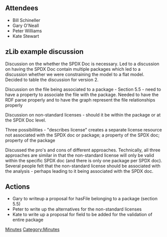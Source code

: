 ## Attendees

  - Bill Schineller
  - Gary O'Neall
  - Peter Williams
  - Kate Stewart

## zLib example discussion

Discussion on the whether the SPDX Doc is necessary. Led to a discussion
on having the SPDX Doc contain multiple packages which led to a
discussion whether we were constraining the model to a flat model.
Decided to table the discussion for version 2.

Discussion on the file being associated to a package - Section 5.5 -
need to have a property to associate the file with the package. Needed
to have the RDF parse properly and to have the graph represent the file
relationships properly

Discussion on non-standard licenses - should it be within the package or
at the SPDX Doc level.

Three possibilities - "describes license" creates a separate license
resource not associated with the SPDX doc or package; a property of the
SPDX doc; property of the package

Discussed the pro's and cons of different approaches. Technically, all
three approaches are similar in that the non-standard license will only
be valid within the specific SPDX doc (and there is only one package per
SPDX doc). Several people felt that the non-standard license should be
associated with the analysis - perhaps leading to it being associated
with the SPDX doc.

## Actions

  - Gary to writeup a proposal for hasFile belonging to a package
    (section 5.5)
  - Peter to write up the alternatives for the non-standard licenses
  - Kate to write up a proposal for field to be added for the validation
    of entire package

[Minutes](Category:Technical "wikilink")
[Category:Minutes](Category:Minutes "wikilink")
